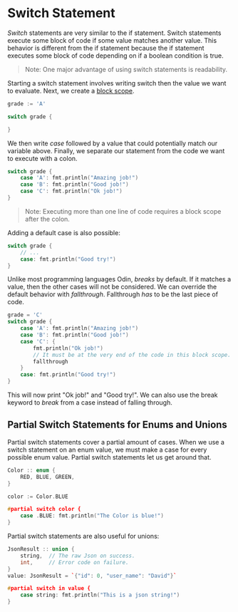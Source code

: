 # Switch Statement

*Switch* statements are very similar to the if statement. 
Switch statements execute some block of code if some value matches another value.
This behavior is different from the if statement because the if statement executes some block of code depending on if a boolean condition is true.


> Note: One major advantage of using switch statements is readability. 

Starting a switch statement involves writing switch then the value we want to evaluate. 
Next, we create a [block scope](https://en.wikipedia.org/wiki/Scope_(computer_science)).
```cpp
grade := 'A'

switch grade { 

}
```

We then write *case* followed by a value that could potentially match our variable above.
Finally, we separate our statement from the code we want to execute with a colon.
```cpp
switch grade {
    case 'A': fmt.println("Amazing job!")
    case 'B': fmt.println("Good job!")
    case 'C': fmt.println("Ok job!")
}
```

> Note: Executing more than one line of code requires a block scope after the colon.

Adding a default case is also possible:
```cpp
switch grade {
    // ...
    case: fmt.println("Good try!")  
}
```

Unlike most programming languages Odin, *breaks* by default. 
If it matches a value, then the other cases will not be considered.
We can override the default behavior with *fallthrough*. Fallthrough *has* to be the last piece of code.

```cpp
grade = 'C'
switch grade {
    case 'A': fmt.println("Amazing job!")
    case 'B': fmt.println("Good job!")
    case 'C': {
        fmt.println("Ok job!")
        // It must be at the very end of the code in this block scope.
        fallthrough
    }
    case: fmt.println("Good try!")  
}
```

This will now print "Ok job!" and "Good try!". 
We can also use the break keyword to *break* from a case instead of falling through.

## Partial Switch Statements for Enums and Unions
Partial switch statements cover a partial amount of cases. 
When we use a switch statement on an enum value, we must make a case for every possible enum value.
Partial switch statements let us get around that.

```cpp
Color :: enum { 
    RED, BLUE, GREEN,
}

color := Color.BLUE

#partial switch color {
    case .BLUE: fmt.println("The Color is blue!")
}

```

Partial switch statements are also useful for unions:
```cpp
JsonResult :: union {
    string,  // The raw Json on success.
    int,     // Error code on failure.
}
value: JsonResult = `{"id": 0, "user_name": "David"}`

#partial switch in value {
    case string: fmt.println("This is a json string!")
}

```